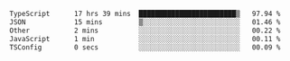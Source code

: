 <!--START_SECTION:waka-->

```txt
TypeScript      17 hrs 39 mins  ████████████████████████▒   97.94 %
JSON            15 mins         ▒░░░░░░░░░░░░░░░░░░░░░░░░   01.46 %
Other           2 mins          ░░░░░░░░░░░░░░░░░░░░░░░░░   00.22 %
JavaScript      1 min           ░░░░░░░░░░░░░░░░░░░░░░░░░   00.11 %
TSConfig        0 secs          ░░░░░░░░░░░░░░░░░░░░░░░░░   00.09 %
```

<!--END_SECTION:waka-->
